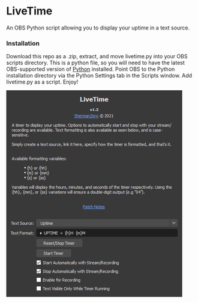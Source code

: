 # LiveTime
An OBS Python script allowing you to display your uptime in a text source.


### Installation
Download this repo as a .zip, extract, and move livetime.py into your OBS scripts directory.  This is a python file, so you will need to have the latest OBS-supported version of [Python](https://www.python.org/downloads/release/python-368/) installed.  Point OBS to the Python installation directory via the Python Settings tab in the Scripts window.  Add livetime.py as a script.  Enjoy!

![LiveTime](v1.2.png)
